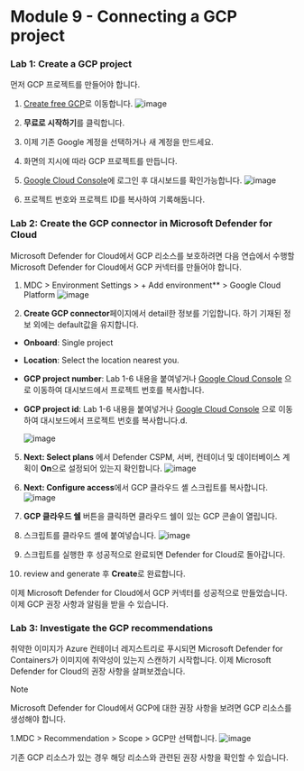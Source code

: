 # Module 9 - Connecting a GCP project

### Lab 1: Create a GCP project

먼저 GCP 프로젝트를 만들어야 합니다.

1.	[Create free GCP](https://www.google.com/aclk?sa=l&ai=DChcSEwiA7K7Gubn3AhUJuu0KHbACBZkYABAAGgJkZw&sig=AOD64_0Cc0zndLvPEu7wV4blEFwWvjOWag&q&adurl&ved=2ahUKEwihk6nGubn3AhVFZcAKHWP5BYkQ0Qx6BAgDEAE)로 이동합니다.
  ![image](https://github.com/user-attachments/assets/74fe6bb0-4d75-4137-93a2-c8767d9248d2)

2. **무료로 시작하기**를 클릭합니다.
3. 이제 기존 Google 계정을 선택하거나 새 계정을 만드세요.
4. 화면의 지시에 따라 GCP 프로젝트를 만듭니다.
5. [Google Cloud Console](console.cloud.google.com)에 로그인 후 대시보드를 확인가능합니다.
  ![image](https://github.com/user-attachments/assets/e579c4a1-b800-4675-83ed-fe9adb8f816e)

6. 프로젝트 번호와 프로젝트 ID를 복사하여 기록해둡니다.

### Lab 2: Create the GCP connector in Microsoft Defender for Cloud
Microsoft Defender for Cloud에서 GCP 리소스를 보호하려면 다음 연습에서 수행할 Microsoft Defender for Cloud에서 GCP 커넥터를 만들어야 합니다.

1. MDC > Environment Settings > + Add environment** > Google Cloud Platform
  ![image](https://github.com/user-attachments/assets/906b2d1a-c2ff-45db-9e3e-bb8b9bc0a7aa)

4.  **Create GCP connector**페이지에서 detail한 정보를 기입합니다. 
하기 기재된 정보 외에는 default값을 유지합니다. 
* **Onboard**: Single project
* **Location**: Select the location nearest you.
* **GCP project number**: Lab 1-6 내용을 붙여넣거나 [Google Cloud Console](console.cloud.google.com) 으로 이동하여 대시보드에서 프로젝트 번호를 복사합니다.
* **GCP project id**: Lab 1-6 내용을 붙여넣거나 [Google Cloud Console](console.cloud.google.com) 으로 이동하여 대시보드에서 프로젝트 번호를 복사합니다.d.

  ![image](https://github.com/user-attachments/assets/bf19f11b-e6e1-4932-8607-24863ff63282)


5. **Next: Select plans** 에서 Defender CSPM, 서버, 컨테이너 및 데이터베이스 계획이 **On**으로 설정되어 있는지 확인합니다.
  ![image](https://github.com/user-attachments/assets/dbceb075-a293-4704-9ead-65e0c01a2b77)

6. **Next: Configure access**에서 GCP 클라우드 셸 스크립트를 복사합니다.
  ![image](https://github.com/user-attachments/assets/dbe129b4-c594-437f-b83b-edeb38638f02)

7. **GCP 클라우드 쉘** 버튼을 클릭하면 클라우드 쉘이 있는 GCP 콘솔이 열립니다.
8. 스크립트를 클라우드 셸에 붙여넣습니다.
  ![image](https://github.com/user-attachments/assets/34dcc055-9a0a-4795-8800-01e7e1fc1ff6)

8. 스크립트를 실행한 후 성공적으로 완료되면 Defender for Cloud로 돌아갑니다. 
9. review and generate 후 **Create**로 완료합니다. 

이제 Microsoft Defender for Cloud에서 GCP 커넥터를 성공적으로 만들었습니다. 이제 GCP 권장 사항과 알림을 받을 수 있습니다.

### Lab 3: Investigate the GCP recommendations 
취약한 이미지가 Azure 컨테이너 레지스트리로 푸시되면 Microsoft Defender for Containers가 이미지에 취약성이 있는지 스캔하기 시작합니다. 이제 Microsoft Defender for Cloud의 권장 사항을 살펴보겠습니다.

> [!NOTE]
> Microsoft Defender for Cloud에서 GCP에 대한 권장 사항을 보려면 GCP 리소스를 생성해야 합니다.
 
 1.MDC > Recommendation > Scope > GCP만 선택합니다. 
  ![image](https://github.com/user-attachments/assets/c8aa6ad8-e5db-4155-9459-659f5ce952ba)

기존 GCP 리소스가 있는 경우 해당 리소스와 관련된 권장 사항을 확인할 수 있습니다.
